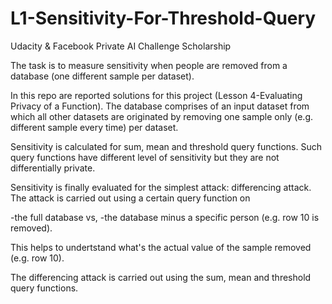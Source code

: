 # L1-Sensitivity-For-Threshold-Query
Udacity & Facebook Private AI Challenge Scholarship 

The task is to measure sensitivity when people are removed from a database (one different sample per dataset).

In this repo are reported solutions for this project (Lesson 4-Evaluating Privacy of a Function). 
The database comprises of an input dataset from which all other datasets are originated by removing one sample only (e.g. different sample every time) per dataset.

Sensitivity is calculated for sum, mean and threshold query functions. Such query functions have different level of sensitivity but they are not differentially private.

Sensitivity is finally evaluated for the simplest attack: differencing attack. The attack is carried out using a certain query function on 

-the full database vs,
-the database minus a specific person (e.g. row 10 is removed). 

This helps to undertstand what's the actual value of the sample removed (e.g. row 10).

The differencing attack is carried out using the sum, mean and threshold query functions.

